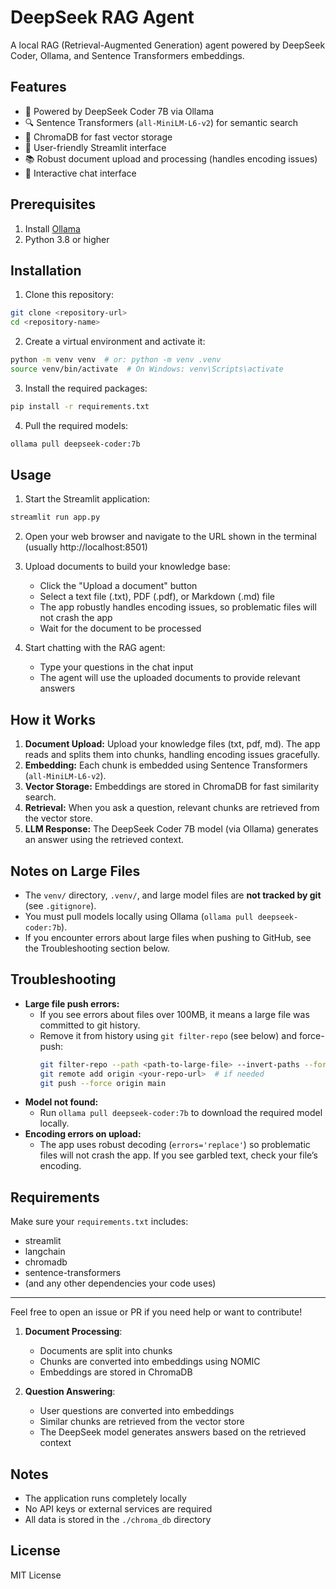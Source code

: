 # DeepSeek RAG Agent

A local RAG (Retrieval-Augmented Generation) agent powered by DeepSeek Coder, Ollama, and Sentence Transformers embeddings.

## Features

- 🤖 Powered by DeepSeek Coder 7B via Ollama
- 🔍 Sentence Transformers (`all-MiniLM-L6-v2`) for semantic search
- 💾 ChromaDB for fast vector storage
- 🎯 User-friendly Streamlit interface
- 📚 Robust document upload and processing (handles encoding issues)
- 💬 Interactive chat interface

## Prerequisites

1. Install [Ollama](https://ollama.com)
2. Python 3.8 or higher

## Installation

1. Clone this repository:
```bash
git clone <repository-url>
cd <repository-name>
```

2. Create a virtual environment and activate it:
```bash
python -m venv venv  # or: python -m venv .venv
source venv/bin/activate  # On Windows: venv\Scripts\activate
```

3. Install the required packages:
```bash
pip install -r requirements.txt
```

4. Pull the required models:
```bash
ollama pull deepseek-coder:7b
```

## Usage

1. Start the Streamlit application:
```bash
streamlit run app.py
```

2. Open your web browser and navigate to the URL shown in the terminal (usually http://localhost:8501)

3. Upload documents to build your knowledge base:
   - Click the "Upload a document" button
   - Select a text file (.txt), PDF (.pdf), or Markdown (.md) file
   - The app robustly handles encoding issues, so problematic files will not crash the app
   - Wait for the document to be processed

4. Start chatting with the RAG agent:
   - Type your questions in the chat input
   - The agent will use the uploaded documents to provide relevant answers

## How it Works

1. **Document Upload:** Upload your knowledge files (txt, pdf, md). The app reads and splits them into chunks, handling encoding issues gracefully.
2. **Embedding:** Each chunk is embedded using Sentence Transformers (`all-MiniLM-L6-v2`).
3. **Vector Storage:** Embeddings are stored in ChromaDB for fast similarity search.
4. **Retrieval:** When you ask a question, relevant chunks are retrieved from the vector store.
5. **LLM Response:** The DeepSeek Coder 7B model (via Ollama) generates an answer using the retrieved context.

## Notes on Large Files

- The `venv/` directory, `.venv/`, and large model files are **not tracked by git** (see `.gitignore`).
- You must pull models locally using Ollama (`ollama pull deepseek-coder:7b`).
- If you encounter errors about large files when pushing to GitHub, see the Troubleshooting section below.

## Troubleshooting

- **Large file push errors:**
    - If you see errors about files over 100MB, it means a large file was committed to git history.
    - Remove it from history using `git filter-repo` (see below) and force-push:
      ```bash
      git filter-repo --path <path-to-large-file> --invert-paths --force
      git remote add origin <your-repo-url>  # if needed
      git push --force origin main
      ```
- **Model not found:**
    - Run `ollama pull deepseek-coder:7b` to download the required model locally.
- **Encoding errors on upload:**
    - The app uses robust decoding (`errors='replace'`) so problematic files will not crash the app. If you see garbled text, check your file’s encoding.

## Requirements

Make sure your `requirements.txt` includes:
- streamlit
- langchain
- chromadb
- sentence-transformers
- (and any other dependencies your code uses)

---

Feel free to open an issue or PR if you need help or want to contribute!


1. **Document Processing**:
   - Documents are split into chunks
   - Chunks are converted into embeddings using NOMIC
   - Embeddings are stored in ChromaDB

2. **Question Answering**:
   - User questions are converted into embeddings
   - Similar chunks are retrieved from the vector store
   - The DeepSeek model generates answers based on the retrieved context

## Notes

- The application runs completely locally
- No API keys or external services are required
- All data is stored in the `./chroma_db` directory

## License

MIT License 